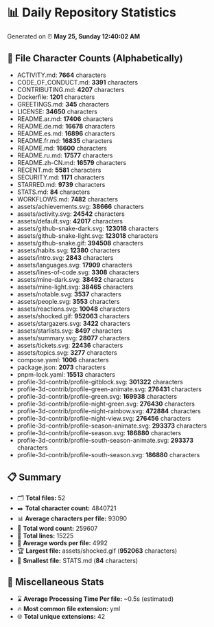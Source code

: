 # 📊 Daily Repository Statistics
Generated on ⏰ **May 25, Sunday 12:40:02 AM**

## 📂 File Character Counts (Alphabetically)
- ACTIVITY.md: **7664** characters
- CODE_OF_CONDUCT.md: **3391** characters
- CONTRIBUTING.md: **4207** characters
- Dockerfile: **1201** characters
- GREETINGS.md: **345** characters
- LICENSE: **34650** characters
- README.ar.md: **17406** characters
- README.de.md: **16678** characters
- README.es.md: **16896** characters
- README.fr.md: **16835** characters
- README.md: **16600** characters
- README.ru.md: **17577** characters
- README.zh-CN.md: **16579** characters
- RECENT.md: **5581** characters
- SECURITY.md: **1171** characters
- STARRED.md: **9739** characters
- STATS.md: **84** characters
- WORKFLOWS.md: **7482** characters
- assets/achievements.svg: **38666** characters
- assets/activity.svg: **24542** characters
- assets/default.svg: **42017** characters
- assets/github-snake-dark.svg: **123018** characters
- assets/github-snake-light.svg: **123018** characters
- assets/github-snake.gif: **394508** characters
- assets/habits.svg: **12380** characters
- assets/intro.svg: **2843** characters
- assets/languages.svg: **17909** characters
- assets/lines-of-code.svg: **3308** characters
- assets/mine-dark.svg: **38492** characters
- assets/mine-light.svg: **38465** characters
- assets/notable.svg: **3537** characters
- assets/people.svg: **3553** characters
- assets/reactions.svg: **10048** characters
- assets/shocked.gif: **952063** characters
- assets/stargazers.svg: **3422** characters
- assets/starlists.svg: **8497** characters
- assets/summary.svg: **28077** characters
- assets/tickets.svg: **22436** characters
- assets/topics.svg: **3277** characters
- compose.yaml: **1006** characters
- package.json: **2073** characters
- pnpm-lock.yaml: **15513** characters
- profile-3d-contrib/profile-gitblock.svg: **301322** characters
- profile-3d-contrib/profile-green-animate.svg: **276431** characters
- profile-3d-contrib/profile-green.svg: **169938** characters
- profile-3d-contrib/profile-night-green.svg: **276430** characters
- profile-3d-contrib/profile-night-rainbow.svg: **472884** characters
- profile-3d-contrib/profile-night-view.svg: **276456** characters
- profile-3d-contrib/profile-season-animate.svg: **293373** characters
- profile-3d-contrib/profile-season.svg: **186880** characters
- profile-3d-contrib/profile-south-season-animate.svg: **293373** characters
- profile-3d-contrib/profile-south-season.svg: **186880** characters

## 📋 Summary
- 🗂️ **Total files:** 52
- ✒️ **Total character count:** 4840721
- 📊 **Average characters per file:** 93090
- 📝 **Total word count:** 259607
- 🧾 **Total lines:** 15225
- 📐 **Average words per file:** 4992
- 🏆 **Largest file:** assets/shocked.gif (**952063** characters)
- 🥉 **Smallest file:** STATS.md (**84** characters)

## 🌟 Miscellaneous Stats
- ⌛ **Average Processing Time Per file:** ~0.5s (estimated)
- 🔥 **Most common file extension:** yml
- 🌐 **Total unique extensions:** 42
